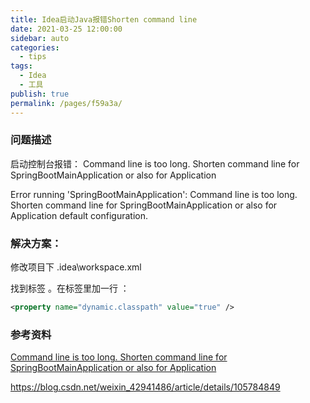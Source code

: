 ```yaml
---
title: Idea启动Java报错Shorten command line
date: 2021-03-25 12:00:00
sidebar: auto
categories: 
  - tips
tags: 
  - Idea
  - 工具
publish: true
permalink: /pages/f59a3a/
---
```


### 问题描述
启动控制台报错：
Command line is too long. Shorten command line for SpringBootMainApplication or also for Application

Error running 'SpringBootMainApplication': Command line is too long. Shorten command line for SpringBootMainApplication or also for Application default configuration.


### 解决方案：

修改项目下 .idea\workspace.xml

找到标签 <component name="PropertiesComponent">。在标签里加一行  ：
```xml
<property name="dynamic.classpath" value="true" />
```

### 参考资料

[Command line is too long. Shorten command line for SpringBootMainApplication or also for Application](https://blog.csdn.net/wochunyang/article/details/84776813)


https://blog.csdn.net/weixin_42941486/article/details/105784849